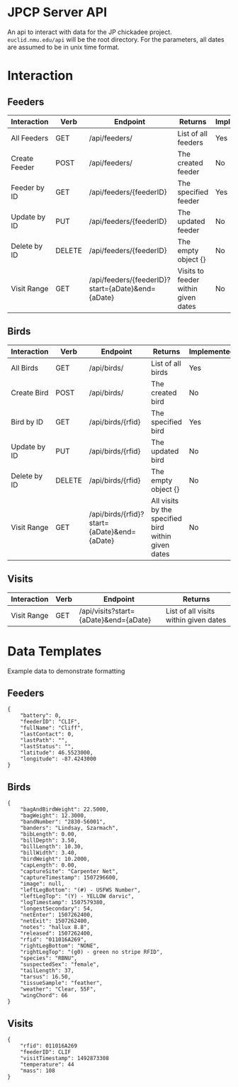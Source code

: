 # JPCP Server API

An api to interact with data for the JP chickadee project. `euclid.nmu.edu/api`
 will be the root directory. For the parameters, all dates are assumed to be in unix time format.


# Interaction

## Feeders

| Interaction   | Verb   | Endpoint                                                | Returns                                  | Implemented? |
|---------------|--------|---------------------------------------------------------|------------------------------------------| -------------|
| All Feeders   | GET    | /api/feeders/                                           | List of all feeders                      | Yes          |
| Create Feeder | POST   | /api/feeders/                                           | The created feeder                       | No           |
| Feeder by ID  | GET    | /api/feeders/{feederID}                                 | The specified feeder                     | Yes          |
| Update by ID  | PUT    | /api/feeders/{feederID}                                 | The updated feeder                       | No           |
| Delete by ID  | DELETE | /api/feeders/{feederID}                                 | The empty object {}                      | No           |
| Visit Range   | GET    | /api/feeders/{feederID}?start={aDate}&end={aDate}       | Visits to feeder within given dates      | No           |

## Birds

| Interaction   | Verb   | Endpoint                                                | Returns                                  | Implemented? |
|---------------|--------|---------------------------------------------------------|------------------------------------------| -------------|
| All Birds     | GET    | /api/birds/                                             | List of all birds                        | Yes          |
| Create Bird   | POST   | /api/birds/                                             | The created bird                         | No           |
| Bird by ID    | GET    | /api/birds/{rfid}                                       | The specified bird                       | Yes          |
| Update by ID  | PUT    | /api/birds/{rfid}                                       | The updated bird                         | No           |
| Delete by ID  | DELETE | /api/birds/{rfid}                                       | The empty object {}                      | No           |
| Visit Range   | GET    | /api/birds/{rfid}?start={aDate}&end={aDate}             | All visits by the specified bird within given dates| No |

## Visits

| Interaction   | Verb   | Endpoint                                                | Returns                                  |
|---------------|--------|---------------------------------------------------------|------------------------------------------|
| Visit Range   | GET    | /api/visits?start={aDate}&end={aDate}                   | List of all visits within given dates    |

# Data Templates

Example data to demonstrate formatting

## Feeders
```
{
	"battery": 0, 
	"feederID": "CLIF", 
	"fullName": "Cliff", 
	"lastContact": 0, 
	"lastPath": "", 
	"lastStatus": "", 
	"latitude": 46.5523000, 
	"longitude": -87.4243000
}
```
## Birds
```
{
	"bagAndBirdWeight": 22.5000, 
	"bagWeight": 12.3000, 
	"bandNumber": "2830-56001", 
	"banders": "Lindsay, Szarmach", 
	"bibLength": 0.00, 
	"billDepth": 3.50, 
	"billLength": 10.30, 
	"billWidth": 3.40, 
	"birdWeight": 10.2000, 
	"capLength": 0.00, 
	"captureSite": "Carpenter Net", 
	"captureTimestamp": 1507296600, 
	"image": null, 
	"leftLegBottom": "(#) - USFWS Number", 
	"leftLegTop": "(Y) - YELLOW darvic", 
	"logTimestamp": 1507579380, 
	"longestSecondary": 54, 
	"netEnter": 1507262400, 
	"netExit": 1507262400, 
	"notes": "hallux 8.8", 
	"released": 1507262400, 
	"rfid": "011016A269", 
	"rightLegBottom": "NONE", 
	"rightLegTop": "(g0) - green no stripe RFID", 
	"species": "RBNU", 
	"suspectedSex": "female", 
	"tailLength": 37, 
	"tarsus": 16.50, 
	"tissueSample": "feather", 
	"weather": "Clear, 55F", 
	"wingChord": 66
}
```
## Visits
```
{
	"rfid": 011016A269
	"feederID": CLIF
	"visitTimestamp": 1492873308
	"temperature": 44
	"mass": 108
}
```
